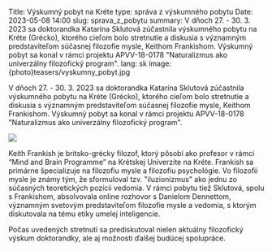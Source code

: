 Title: Výskumný pobyt na Kréte
type: správa z výskumného pobytu
Date: 2023-05-08 14:00
slug: sprava_z_pobytu
summary: V dňoch 27. - 30. 3. 2023 sa doktorandka Katarína Sklutová zúčastnila výskumného pobytu na Kréte (Grécko), ktorého cieľom bolo stretnutie a diskusia s významným predstaviteľom súčasnej filozofie mysle, Keithom Frankishom. Výskumný pobyt sa konal v rámci projektu APVV-18-0178 "Naturalizmus ako univerzálny filozofický program".
lang: sk
image: {photo}teasers/vyskumny_pobyt.jpg

V dňoch 27. - 30. 3. 2023 sa doktorandka Katarína Sklutová zúčastnila výskumného pobytu na Kréte (Grécko), ktorého cieľom bolo stretnutie a diskusia s významným predstaviteľom súčasnej filozofie mysle, Keithom Frankishom. Výskumný pobyt sa konal v rámci projektu APVV-18-0178 "Naturalizmus ako univerzálny filozofický program".

<img class="right" src="{static}/photos/vyskumny_pobyt/katarina_keith.jpg">

Keith Frankish je britsko-grécky filozof, ktorý pôsobí ako profesor v rámci “Mind and Brain Programme” na Krétskej Univerzite na Kréte. Frankish sa primárne špecializuje na filozofiu mysle a filozofiu psychológie. Vo filozofii mysle je známy tým, že sformuloval tzv. "iluzionizmus" ako jednu zo súčasných teoretických pozícii vedomia. V rámci pobytu tiež Sklutová, spolu s Frankishom, absolvovala online rozhovor s Danielom Dennettom, významným svetovým predstaviteľom filozofie mysle a vedomia, s ktorým diskutovala na tému etiky umelej inteligencie.

Počas uvedených stretnutí sa prediskutoval nielen aktuálny filozofický výskum doktorandky, ale aj možnosti ďalšej budúcej spolupráce.

